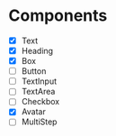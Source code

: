 # Components

- [x] Text
- [x] Heading
- [x] Box
- [ ] Button
- [ ] TextInput
- [ ] TextArea
- [ ] Checkbox
- [x] Avatar
- [ ] MultiStep
